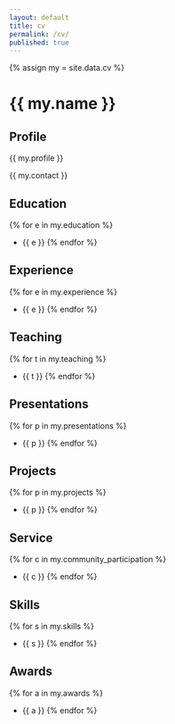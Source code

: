 ```yaml
---
layout: default
title: cv
permalink: /cv/
published: true
---
```

{% assign my = site.data.cv %}
# {{ my.name }}

## Profile
{{ my.profile }}

{{ my.contact }}

## Education
{% for e in my.education %}
- {{ e }}
{% endfor %}

## Experience
{% for e in my.experience %}
- {{ e }}
{% endfor %}

## Teaching
{% for t in my.teaching %}
- {{ t }}
{% endfor %}

## Presentations
{% for p in my.presentations %}
- {{ p }}
{% endfor %}

## Projects
{% for p in my.projects %}
- {{ p }}
{% endfor %}

## Service
{% for c in my.community_participation %}
- {{ c }}
{% endfor %}

## Skills
{% for s in my.skills %}
- {{ s }}
{% endfor %}

## Awards
{% for a in my.awards %}
- {{ a }}
{% endfor %}
